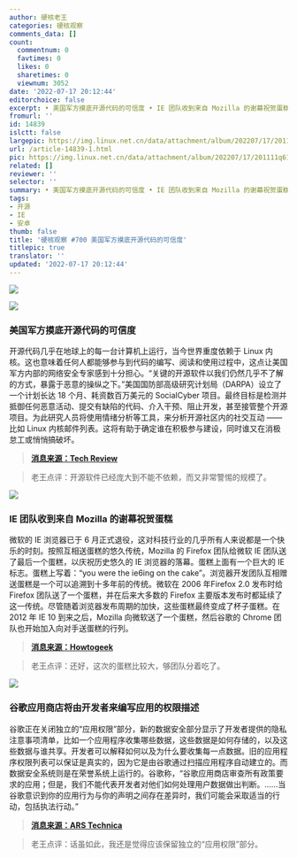 ```yaml
---
author: 硬核老王
categories: 硬核观察
comments_data: []
count:
  commentnum: 0
  favtimes: 0
  likes: 0
  sharetimes: 0
  viewnum: 3052
date: '2022-07-17 20:12:44'
editorchoice: false
excerpt: • 美国军方摸底开源代码的可信度 • IE 团队收到来自 Mozilla 的谢幕祝贺蛋糕 • 谷歌应用商店将由开发者来编写应用的权限描述
fromurl: ''
id: 14839
islctt: false
largepic: https://img.linux.net.cn/data/attachment/album/202207/17/201111q61baw1f5f21ssxs.jpg
url: /article-14839-1.html
pic: https://img.linux.net.cn/data/attachment/album/202207/17/201111q61baw1f5f21ssxs.jpg.thumb.jpg
related: []
reviewer: ''
selector: ''
summary: • 美国军方摸底开源代码的可信度 • IE 团队收到来自 Mozilla 的谢幕祝贺蛋糕 • 谷歌应用商店将由开发者来编写应用的权限描述
tags:
- 开源
- IE
- 安卓
thumb: false
title: '硬核观察 #700 美国军方摸底开源代码的可信度'
titlepic: true
translator: ''
updated: '2022-07-17 20:12:44'
---
```


![](/data/attachment/album/202207/17/201111q61baw1f5f21ssxs.jpg)


![](/data/attachment/album/202207/17/201124qno9wve9sv9aqj9p.jpg)


### 美国军方摸底开源代码的可信度


开源代码几乎在地球上的每一台计算机上运行，当今世界重度依赖于 Linux 内核。这也意味着任何人都能够参与到代码的编写、阅读和使用过程中，这点让美国军方内部的网络安全专家感到十分担心。“关键的开源软件以我们仍然几乎不了解的方式，暴露于恶意的操纵之下。”美国国防部高级研究计划局（DARPA）设立了一个计划长达 18 个月、耗资数百万美元的 SocialCyber 项目。最终目标是检测并抵御任何恶意活动、提交有缺陷的代码、介入干预、阻止开发，甚至接管整个开源项目。为此研究人员将使用情绪分析等工具，来分析开源社区内的社交互动 —— 比如 Linux 内核邮件列表。这将有助于确定谁在积极参与建设，同时谁又在消极怠工或悄悄搞破坏。



> 
> **[消息来源：Tech Review](https://www.technologyreview.com/2022/07/14/1055894/us-military-sofware-linux-kernel-open-source/)**
> 
> 
> 



> 
> 老王点评：开源软件已经庞大到不能不依赖，而又非常警惕的规模了。
> 
> 
> 


![](/data/attachment/album/202207/17/201141e85cx1qk15ibqn71.jpg)


### IE 团队收到来自 Mozilla 的谢幕祝贺蛋糕


微软的 IE 浏览器已于 6 月正式退役，这对科技行业的几乎所有人来说都是一个快乐的时刻。按照互相送蛋糕的悠久传统，Mozilla 的 Firefox 团队给微软 IE 团队送了最后一个蛋糕，以庆祝历史悠久的 IE 浏览器的落幕。蛋糕上面有一个巨大的 IE 标志。蛋糕上写着：“you were the ie6ing on the cake”。浏览器开发团队互相赠送蛋糕是一个可以追溯到十多年前的传统。微软在 2006 年Firefox 2.0 发布时给 Firefox 团队送了一个蛋糕，并在后来大多数的 Firefox 主要版本发布时都延续了这一传统。尽管随着浏览器发布周期的加快，这些蛋糕最终变成了杯子蛋糕。在 2012 年 IE 10 到来之后，Mozilla 向微软送了一个蛋糕，然后谷歌的 Chrome 团队也开始加入向对手送蛋糕的行列。



> 
> **[消息来源：Howtogeek](https://www.howtogeek.com/817409/mozilla-sent-microsoft-a-cake-for-internet-explorers-death/)**
> 
> 
> 



> 
> 老王点评：还好，这次的蛋糕比较大，够团队分着吃了。
> 
> 
> 


![](/data/attachment/album/202207/17/201154voqec2seggow5hyo.jpg)


### 谷歌应用商店将由开发者来编写应用的权限描述


谷歌正在关闭独立的“应用权限”部分，新的数据安全部分显示了开发者提供的隐私注意事项清单，比如一个应用程序收集哪些数据，这些数据是如何存储的，以及这些数据与谁共享。开发者可以解释如何以及为什么要收集每一点数据。旧的应用程序权限列表可以保证是真实的，因为它是由谷歌通过扫描应用程序自动建立的。而数据安全系统则是在荣誉系统上运行的。谷歌称，“谷歌应用商店审查所有政策要求的应用；但是，我们不能代表开发者对他们如何处理用户数据做出判断。……当谷歌意识到你的应用行为与你的声明之间存在差异时，我们可能会采取适当的行动，包括执法行动。”



> 
> **[消息来源：ARS Technica](https://arstechnica.com/gadgets/2022/07/google-plays-new-privacy-section-actually-hides-app-permissions/)**
> 
> 
> 



> 
> 老王点评：话虽如此，我还是觉得应该保留独立的“应用权限”部分。
> 
> 
>
